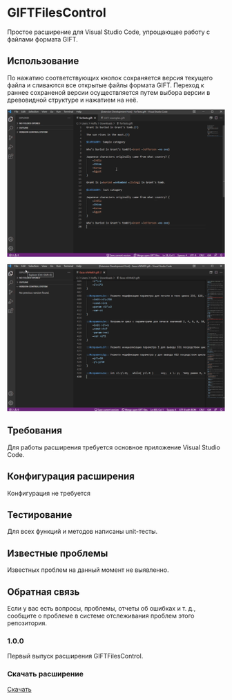 # GIFTFilesControl

Простое расширение для Visual Studio Code, упрощающее работу с файлами формата GIFT.

## Использование

По нажатию соответствующих кнопок сохраняется версия текущего файла и сливаются все открытые файлы формата GIFT. Переход к раннее сохраненой версии осуществляется путем выбора версии в древовидной структуре и нажатием на неё.

![Open file](preview-images/merge-files.gif)

![Open file](preview-images/save-and-open-version-of-file.gif)

## Требования

Для работы расширения требуется основное приложение Visual Studio Code.

## Конфигурация расширения

Конфигурация не требуется

## Тестирование

Для всех функций и методов написаны unit-тесты.

## Известные проблемы

Известных проблем на данный момент не выявленно.

## Обратная связь

Если у вас есть вопросы, проблемы, отчеты об ошибках и т. д., сообщите о проблеме в системе отслеживания проблем этого репозитория.

### 1.0.0

Первый выпуск расширения GIFTFilesControl.

### Скачать расширение

[Скачать](https://github.com/Hoffu/giftfilescontrol/raw/master/giftfilescontrol-0.0.1.vsix)
